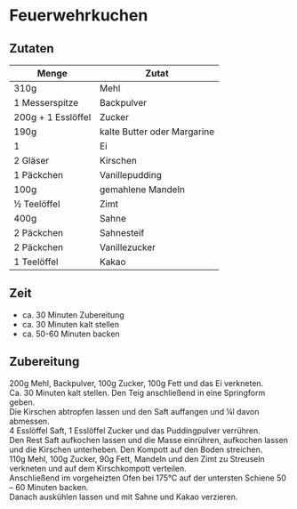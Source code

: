 # Feuerwehrkuchen

## Zutaten

|Menge             |Zutat                      |
|------------------|---------------------------|
|310g              |Mehl                       |
|1 Messerspitze    |Backpulver                 |
|200g + 1 Esslöffel|Zucker                     |
|190g              |kalte Butter oder Margarine|
|1                 |Ei                         |
|2 Gläser          |Kirschen                   |
|1 Päckchen        |Vanillepudding             |
|100g              |gemahlene Mandeln          |
|½ Teelöffel       |Zimt                       |
|400g              |Sahne                      |
|2 Päckchen        |Sahnesteif                 |
|2 Päckchen        |Vanillezucker              |
|1 Teelöffel       |Kakao                      |


## Zeit

* ca. 30 Minuten Zubereitung
* ca. 30 Minuten kalt stellen
* ca. 50-60 Minuten backen


## Zubereitung

200g Mehl, Backpulver, 100g Zucker, 100g Fett und das Ei verkneten.  
Ca. 30 Minuten kalt stellen. Den Teig anschließend in eine Springform geben.  
Die Kirschen abtropfen lassen und den Saft auffangen und ¼l davon abmessen.  
4 Esslöffel Saft, 1 Esslöffel Zucker und das Puddingpulver verrühren.  
Den Rest Saft aufkochen lassen und die Masse einrühren, aufkochen lassen und 
die Kirschen unterheben. Den Kompott auf den Boden streichen.  
110g Mehl, 100g Zucker, 90g Fett, Mandeln und den Zimt zu Streuseln verkneten und auf dem Kirschkompott verteilen.  
Anschließend im vorgeheizten Ofen bei 175°C auf der untersten Schiene 50 – 60 Minuten backen.  
Danach auskühlen lassen und mit Sahne und Kakao verzieren.
